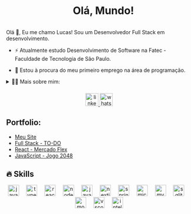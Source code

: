 <!--título-->
<div id="user-content-toc">
  <ul align="center">
    <summary><h1 style="display: inline-block">Olá, Mundo!</h1></summary>
</div>

<!-- Presentation -->
<p>
  Olá 👋, Eu me chamo Lucas! Sou um Desenvolvedor Full Stack em desenvolvimento.
  
  - ⚡ Atualmente estudo Desenvolvimento de Software na Fatec - Faculdade de Tecnologia de São Paulo.

  - 🔭 Estou à procura do meu primeiro emprego na área de programação.
</p>

<!-- Dropdown -->
<details>
  <summary>👨‍💻 Mais sobre mim: </summary>

  - 💬 Iniciei minha jornada na tecnologia com entusiasmo e sede de aprendizado, focando em me tornar desenvolvedor Full-Stack com linguagens e frameworks como JavaScript, React, Node.JS e Java.

  - ⚡Gosto de ler, ouvir músicas, assitir séries, além de acompahar os jogos do meu time do coração! Acredito que nossos interesses pessoais contribuem para uma percepção mais apurada de tudo para a resolução de problemas. \o/
</details>

<!-- Links -->
###

<div align="center">
  <a href="https://www.linkedin.com/in/eulucas1604/" target="_blank">
    <img src="https://img.shields.io/static/v1?message=LinkedIn&logo=linkedin&label=&color=0077B5&logoColor=white&labelColor=&style=for-the-badge" height="35" alt="linkedin logo"  />
  </a>
  <a href="https://wa.me/5511998975267" target="_blank">
    <img src="https://img.shields.io/static/v1?message=Whatsapp&logo=whatsapp&label=&color=25D366&logoColor=white&labelColor=&style=for-the-badge" height="35" alt="whatsapp logo"  />
  </a>
</div>

###

<!-- Portfolio -->
## Portfolio:
- [Meu Site](https://portfolio-lucas-marques.vercel.app/)
- [Full Stack - TO-DO](https://github.com/eulucas1/to-do-fullstack)
- [React - Mercado Flex](https://github.com/eulucas1/react-mercado-flex)
- [JavaScript - Jogo 2048 ](https://github.com/eulucas1/jogo_2048)


## 🔥 Skills
<!-- Skills: Programming Languages -->
  <div align="center">
  <img src="https://cdn.jsdelivr.net/gh/devicons/devicon/icons/javascript/javascript-original.svg" height="30" alt="javascript logo"  />
  <img width="12" />
  <img src="https://cdn.jsdelivr.net/gh/devicons/devicon/icons/typescript/typescript-original.svg" height="30" alt="typescript logo"  />
  <img width="12" />
  <img src="https://cdn.jsdelivr.net/gh/devicons/devicon/icons/react/react-original.svg" height="30" alt="react logo"  />
  <img width="12" />
  <img src="https://cdn.jsdelivr.net/gh/devicons/devicon/icons/nodejs/nodejs-original.svg" height="30" alt="nodejs logo"  />
  <img width="12" />
  <img src="https://cdn.jsdelivr.net/gh/devicons/devicon/icons/java/java-original.svg" height="30" alt="java logo"  />
  <img width="12" />
  <img src="https://cdn.jsdelivr.net/gh/devicons/devicon/icons/nextjs/nextjs-original.svg" height="30" alt="nextjs logo"  />
  <img width="12" />
  <img src="https://cdn.jsdelivr.net/gh/devicons/devicon/icons/spring/spring-original.svg" height="30" alt="spring logo"  />
  <img width="12" />
  <img src="https://cdn.jsdelivr.net/gh/devicons/devicon/icons/microsoftsqlserver/microsoftsqlserver-plain.svg" height="30" alt="microsoftsqlserver logo"  />
  <img width="12" />
  <img src="https://cdn.jsdelivr.net/gh/devicons/devicon/icons/mysql/mysql-original.svg" height="30" alt="mysql logo"  />
  <img width="12" />
  <img src="https://cdn.jsdelivr.net/gh/devicons/devicon/icons/sqlite/sqlite-original.svg" height="30" alt="sqlite logo"  />
  <img width="12" />
  <img src="https://cdn.jsdelivr.net/gh/devicons/devicon/icons/mongodb/mongodb-original.svg" height="30" alt="mongodb logo"  />
  <img width="12" />
  <img src="https://cdn.jsdelivr.net/gh/devicons/devicon/icons/vscode/vscode-original.svg" height="30" alt="vscode logo"  />
  <img width="12" />
  <img src="https://cdn.jsdelivr.net/gh/devicons/devicon/icons/intellij/intellij-original.svg" height="30" alt="intellij logo"  />
</div>
